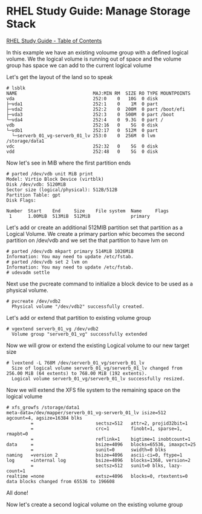 # RHEL Study Guide: Manage Storage Stack

[RHEL Study Guide - Table of Contents](https://github.com/pslucas0212/RHEL-Study-Guide) 

In this example we have an existing voloume group with a defined logical volume.  We the logical volume is running out of space and the volume group has space we can add to the current logical volume

Let's get the layout of the land so to speak
```
# lsblk
NAME                            MAJ:MIN RM  SIZE RO TYPE MOUNTPOINTS
vda                             252:0    0   10G  0 disk 
├─vda1                          252:1    0    1M  0 part 
├─vda2                          252:2    0  200M  0 part /boot/efi
├─vda3                          252:3    0  500M  0 part /boot
└─vda4                          252:4    0  9.3G  0 part /
vdb                             252:16   0    5G  0 disk 
└─vdb1                          252:17   0  512M  0 part 
  └─serverb_01_vg-serverb_01_lv 253:0    0  256M  0 lvm  /storage/data1
vdc                             252:32   0    5G  0 disk 
vdd                             252:48   0    5G  0 disk 
```

Now let's see in MiB where the first partition ends
```
# parted /dev/vdb unit MiB print
Model: Virtio Block Device (virtblk)
Disk /dev/vdb: 5120MiB
Sector size (logical/physical): 512B/512B
Partition Table: gpt
Disk Flags: 

Number  Start    End     Size    File system  Name     Flags
 1      1.00MiB  513MiB  512MiB               primary
```

Let's add or create an additional 512MIB partition set that partition as a Logical Volume.  We create a primary partion whic becomes the second partition on /dev/vdb and we set the that partition to have lvm on
```
# parted /dev/vdb mkpart primary 514MiB 1026MiB
Information: You may need to update /etc/fstab.
# parted /dev/vdb set 2 lvm on                            
Information: You may need to update /etc/fstab.
# udevadm settle
```
Next use the pvcreate command to initialize a block device to be used as a physical volume.
```
# pvcreate /dev/vdb2
  Physical volume "/dev/vdb2" successfully created.
```

Let's add or extend that partition to existing volume group
```
# vgextend serverb_01_vg /dev/vdb2
  Volume group "serverb_01_vg" successfully extended
```

Now we will grow or extend the existing Logical volume to our new target size
```
# lvextend -L 768M /dev/serverb_01_vg/serverb_01_lv
  Size of logical volume serverb_01_vg/serverb_01_lv changed from 256.00 MiB (64 extents) to 768.00 MiB (192 extents).
  Logical volume serverb_01_vg/serverb_01_lv successfully resized.
```

Now we will extend the XFS file system to the remaining space on the logical volume
```
# xfs_growfs /storage/data1
meta-data=/dev/mapper/serverb_01_vg-serverb_01_lv isize=512    agcount=4, agsize=16384 blks
         =                       sectsz=512   attr=2, projid32bit=1
         =                       crc=1        finobt=1, sparse=1, rmapbt=0
         =                       reflink=1    bigtime=1 inobtcount=1
data     =                       bsize=4096   blocks=65536, imaxpct=25
         =                       sunit=0      swidth=0 blks
naming   =version 2              bsize=4096   ascii-ci=0, ftype=1
log      =internal log           bsize=4096   blocks=1368, version=2
         =                       sectsz=512   sunit=0 blks, lazy-count=1
realtime =none                   extsz=4096   blocks=0, rtextents=0
data blocks changed from 65536 to 196608
```
All done!

Now let's create a second logical volume on the existing volume group
